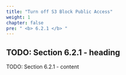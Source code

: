 ```yaml
---
title: "Turn off S3 Block Public Access"
weight: 1
chapter: false
pre: " <b> 6.2.1 </b> "
---
```


## TODO: Section 6.2.1 - heading

TODO: Section 6.2.1 - content
